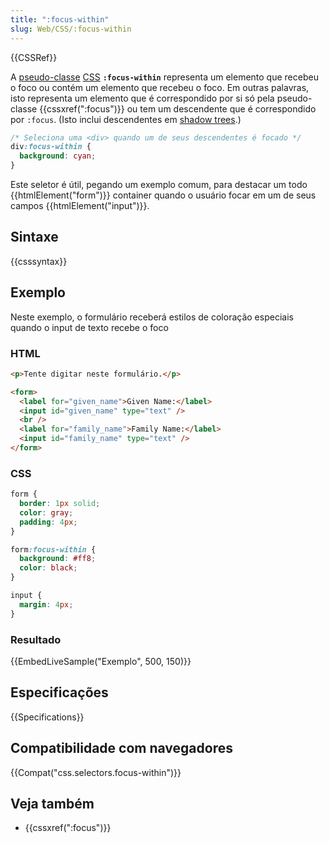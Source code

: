 ```yaml
---
title: ":focus-within"
slug: Web/CSS/:focus-within
---
```


{{CSSRef}}

A [pseudo-classe](/pt-BR/docs/Web/CSS/Pseudo-classes) [CSS](/pt-BR/docs/Web/CSS) **`:focus-within`** representa um elemento que recebeu o foco ou contém um elemento que recebeu o foco. Em outras palavras, isto representa um elemento que é correspondido por si só pela pseudo-classe {{cssxref(":focus")}} ou tem um descendente que é correspondido por `:focus`. (Isto inclui descendentes em [shadow trees](/pt-BR/docs/Web/Web_Components/Shadow_DOM).)

```css
/* Seleciona uma <div> quando um de seus descendentes é focado */
div:focus-within {
  background: cyan;
}
```

Este seletor é útil, pegando um exemplo comum, para destacar um todo {{htmlElement("form")}} container quando o usuário focar em um de seus campos {{htmlElement("input")}}.

## Sintaxe

{{csssyntax}}

## Exemplo

Neste exemplo, o formulário receberá estilos de coloração especiais quando o input de texto recebe o foco

### HTML

```html
<p>Tente digitar neste formulário.</p>

<form>
  <label for="given_name">Given Name:</label>
  <input id="given_name" type="text" />
  <br />
  <label for="family_name">Family Name:</label>
  <input id="family_name" type="text" />
</form>
```

### CSS

```css
form {
  border: 1px solid;
  color: gray;
  padding: 4px;
}

form:focus-within {
  background: #ff8;
  color: black;
}

input {
  margin: 4px;
}
```

### Resultado

{{EmbedLiveSample("Exemplo", 500, 150)}}

## Especificações

{{Specifications}}

## Compatibilidade com navegadores

{{Compat("css.selectors.focus-within")}}

## Veja também

- {{cssxref(":focus")}}
